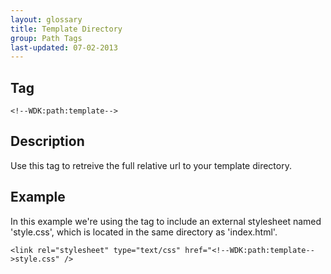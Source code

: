 ```yaml
---
layout: glossary
title: Template Directory
group: Path Tags
last-updated: 07-02-2013
---
```


## Tag

`<!--WDK:path:template-->`

## Description

Use this tag to retreive the full relative url to your template directory.

## Example

In this example we're using the tag to include an external stylesheet named 'style.css', which is located in the same directory as 'index.html'.

~~~
<link rel="stylesheet" type="text/css" href="<!--WDK:path:template-->style.css" />
~~~